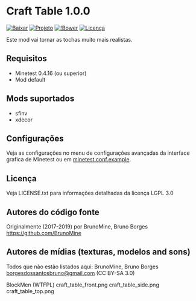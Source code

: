 Craft Table 1.0.0
=================

[![Baixar](https://img.shields.io/github/tag/BrunoMine/craft_table.svg?style=flat-square&label=release)](https://github.com/BrunoMine/craft_table/archive/master.zip)
[![Projeto](https://img.shields.io/badge/Git-Projeto-green.svg)](https://github.com/BrunoMine/craft_table)
[![!Bower](https://img.shields.io/badge/Bower-Projeto-green.svg)](https://minetest-bower.herokuapp.com/mods/craft_table)
[![Licença](https://img.shields.io/badge/Licença-LGPL_v3.0-blue.svg)](https://github.com/BrunoMine/hardtorch/blob/master/LICENSE.txt)

Este mod vai tornar as tochas muito mais realistas.

## Requisitos
* Minetest 0.4.16 (ou superior)
* Mod default

## Mods suportados
* sfinv
* xdecor

## Configurações
Veja as configurações no menu de configurações avançadas da interface grafica de Minetest ou em [minetest.conf.example](https://github.com/BrunoMine/craft_table/blob/master/minetest.conf.example).

## Licença
Veja LICENSE.txt para informações detalhadas da licença LGPL 3.0

Autores do código fonte
-----------------------
Originalmente (2017-2019) por BrunoMine, Bruno Borges <https://github.com/BrunoMine>

Autores de mídias (texturas, modelos and sons)
----------------------------------------------
Todos que não estão listados aqui:
BrunoMine, Bruno Borges <borgesdossantosbruno@gmail.com> (CC BY-SA 3.0)

BlockMen (WTFPL)
	craft_table_front.png
	craft_table_side.png
	craft_table_top.png



